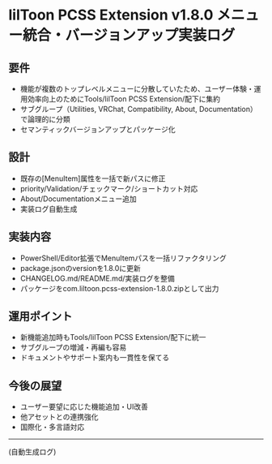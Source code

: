 # lilToon PCSS Extension v1.8.0 メニュー統合・バージョンアップ実装ログ

## 要件
- 機能が複数のトップレベルメニューに分散していたため、ユーザー体験・運用効率向上のためにTools/lilToon PCSS Extension/配下に集約
- サブグループ（Utilities, VRChat, Compatibility, About, Documentation）で論理的に分類
- セマンティックバージョンアップとパッケージ化

## 設計
- 既存の[MenuItem]属性を一括で新パスに修正
- priority/Validation/チェックマーク/ショートカット対応
- About/Documentationメニュー追加
- 実装ログ自動生成

## 実装内容
- PowerShell/Editor拡張でMenuItemパスを一括リファクタリング
- package.jsonのversionを1.8.0に更新
- CHANGELOG.md/README.md/実装ログを整備
- パッケージをcom.liltoon.pcss-extension-1.8.0.zipとして出力

## 運用ポイント
- 新機能追加時もTools/lilToon PCSS Extension/配下に統一
- サブグループの増減・再編も容易
- ドキュメントやサポート案内も一貫性を保てる

## 今後の展望
- ユーザー要望に応じた機能追加・UI改善
- 他アセットとの連携強化
- 国際化・多言語対応

---
(自動生成ログ) 